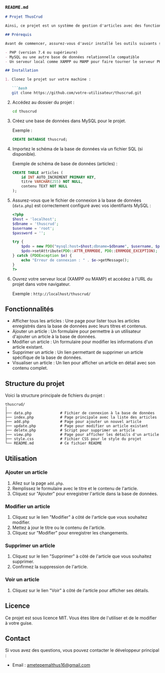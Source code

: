 ### `README.md`

```markdown
# Projet ThusCrud

Ainsi, ce projet est un système de gestion d'articles avec des fonctionnalités de CRUD (Créer, Lire, Mettre à jour, Supprimer). Il permet aux utilisateurs d'ajouter, afficher, modifier et supprimer des articles dans une base de données.

## Prérequis

Avant de commencer, assurez-vous d'avoir installé les outils suivants sur votre machine :

- PHP (version 7.4 ou supérieure)
- MySQL ou une autre base de données relationnelle compatible
- Un serveur local comme XAMPP ou MAMP pour faire tourner le serveur PHP et MySQL

## Installation

1. Clonez le projet sur votre machine :

   ```bash
   git clone https://github.com/votre-utilisateur/thuscrud.git
   ```

2. Accédez au dossier du projet :

   ```bash
   cd thuscrud
   ```

3. Créez une base de données dans MySQL pour le projet.

   Exemple :

   ```sql
   CREATE DATABASE thuscrud;
   ```

4. Importez le schéma de la base de données via un fichier SQL (si disponible).

   Exemple de schéma de base de données (articles) :

   ```sql
   CREATE TABLE articles (
       id INT AUTO_INCREMENT PRIMARY KEY,
       titre VARCHAR(255) NOT NULL,
       contenu TEXT NOT NULL
   );
   ```

5. Assurez-vous que le fichier de connexion à la base de données (`data.php`) est correctement configuré avec vos identifiants MySQL :

   ```php
   <?php
   $host = 'localhost';
   $dbname = 'thuscrud';
   $username = 'root';
   $password = '';

   try {
       $pdo = new PDO("mysql:host=$host;dbname=$dbname", $username, $password);
       $pdo->setAttribute(PDO::ATTR_ERRMODE, PDO::ERRMODE_EXCEPTION);
   } catch (PDOException $e) {
       echo "Erreur de connexion : " . $e->getMessage();
   }
   ?>
   ```

6. Ouvrez votre serveur local (XAMPP ou MAMP) et accédez à l'URL du projet dans votre navigateur.

   Exemple : `http://localhost/thuscrud/`

## Fonctionnalités

- Afficher tous les articles : Une page pour lister tous les articles enregistrés dans la base de données avec leurs titres et contenus.
- Ajouter un article : Un formulaire pour permettre à un utilisateur d'ajouter un article à la base de données.
- Modifier un article : Un formulaire pour modifier les informations d'un article existant.
- Supprimer un article : Un lien permettant de supprimer un article spécifique de la base de données.
- Visualiser un article : Un lien pour afficher un article en détail avec son contenu complet.

## Structure du projet

Voici la structure principale de fichiers du projet :

```
thuscrud/
│
├── data.php             # Fichier de connexion à la base de données
├── index.php            # Page principale avec la liste des articles
├── add.php              # Page pour ajouter un nouvel article
├── update.php           # Page pour modifier un article existant
├── delete.php           # Script pour supprimer un article
├── view.php             # Page pour afficher les détails d'un article
├── style.css            # Fichier CSS pour le style du projet
└── README.md            # Ce fichier README
```

## Utilisation

### Ajouter un article

1. Allez sur la page `add.php`.
2. Remplissez le formulaire avec le titre et le contenu de l'article.
3. Cliquez sur "Ajouter" pour enregistrer l'article dans la base de données.

### Modifier un article

1. Cliquez sur le lien "Modifier" à côté de l'article que vous souhaitez modifier.
2. Mettez à jour le titre ou le contenu de l'article.
3. Cliquez sur "Modifier" pour enregistrer les changements.

### Supprimer un article

1. Cliquez sur le lien "Supprimer" à côté de l'article que vous souhaitez supprimer.
2. Confirmez la suppression de l'article.

### Voir un article

1. Cliquez sur le lien "Voir" à côté de l'article pour afficher ses détails.

## Licence

Ce projet est sous licence MIT. Vous êtes libre de l'utiliser et de le modifier à votre guise.

## Contact

Si vous avez des questions, vous pouvez contacter le développeur principal :

- Email : [ametepemalthus16@gmail.com](ametepemalthus16@gmail.com)

```

